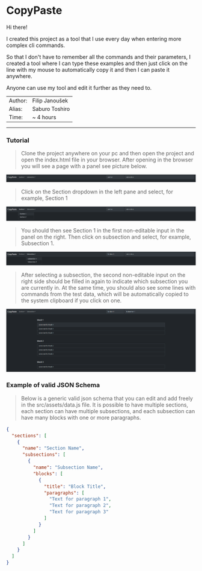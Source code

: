 # CopyPaste
Hi there!

I created this project as a tool that I use every day when entering more complex cli commands.

So that I don't have to remember all the commands and their parameters, I created a tool where I can type these examples and then just click on the line with my mouse to automatically copy it and then I can paste it anywhere.

Anyone can use my tool and edit it further as they need to.

|||
|-|-|
| Author: | Filip Janoušek |
| Alias: | Saburo Toshiro |
| Time: | ~ 4 hours |
___

### Tutorial

> Clone the project anywhere on your pc and then open the project and open the index.html file in your browser. After opening in the browser you will see a page with a panel see picture below.

![preview](src/assets/images/1.png)

> Click on the Section dropdown in the left pane and select, for example, Section 1

![preview](src/assets/images/2.png)

> You should then see Section 1 in the first non-editable input in the panel on the right. Then click on subsection and select, for example, Subsection 1.

![preview](src/assets/images/3.png)

> After selecting a subsection, the second non-editable input on the right side should be filled in again to indicate which subsection you are currently in. At the same time, you should also see some lines with commands from the test data, which will be automatically copied to the system clipboard if you click on one.

![preview](src/assets/images/4.png)

### Example of valid JSON Schema

> Below is a generic valid json schema that you can edit and add freely in the src/assets/data.js file. It is possible to have multiple sections, each section can have multiple subsections, and each subsection can have many blocks with one or more paragraphs.

```json
{
  "sections": [
    {
      "name": "Section Name",
      "subsections": [
        {
          "name": "Subsection Name",
          "blocks": [
            {
              "title": "Block Title",
              "paragraphs": [
                "Text for paragraph 1",
                "Text for paragraph 2",
                "Text for paragraph 3"
              ]
            }
          ]
        }
      ]
    }
  ]
}
```